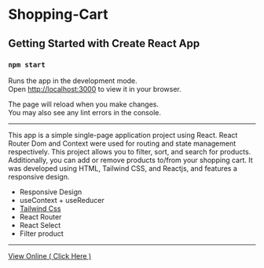 # Shopping-Cart

## Getting Started with Create React App

### `npm start`

Runs the app in the development mode.\
Open [http://localhost:3000](http://localhost:3000) to view it in your browser.

The page will reload when you make changes.\
You may also see any lint errors in the console.

---

This app is a simple single-page application project using React. React Router Dom and Context were used for routing and state management respectively. This project allows you to filter, sort, and search for products. Additionally, you can add or remove products to/from your shopping cart. It was developed using HTML, Tailwind CSS, and Reactjs, and features a responsive design. 


- Responsive Design
- useContext + useReducer
- [Tailwind Css](https://tailwindcss.com/)
- React Router
- React Select
- Filter product

---

[View Online ( Click Here )](https://ahmad-karimigorji.github.io/Shopping-Cart/)
